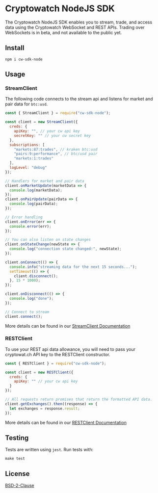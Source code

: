 # Cryptowatch NodeJS SDK

The Cryptowatch NodeJS SDK enables you to stream, trade, and access data using the Cryptowatch WebSocket and REST APIs. 
Trading over WebSockets is in beta, and not available to the public yet.

## Install
```
npm i cw-sdk-node
```

## Usage

### StreamClient
The following code connects to the stream api and listens for market and pair data for `btc:usd`.
```javascript
const { StreamClient } = require("cw-sdk-node");

const client = new StreamClient({
  creds: {
    apiKey: "", // your cw api key
    secretKey: "" // your cw secret key
  },
  subscriptions: [
    "markets:87:trades", // kraken btc:usd
    "pairs:9:performance", // btc/usd pair
    "markets:1:trades"
  ],
  logLevel: "debug"
});

// Handlers for market and pair data
client.onMarketUpdate(marketData => {
  console.log(marketData);
});
client.onPairUpdate(pairData => {
  console.log(pairData);
});

// Error handling
client.onError(err => {
  console.error(err);
});

// You can also listen on state changes
client.onStateChange(newState => {
  console.log("connection state changed:", newState);
});

client.onConnect(() => {
  console.info("streaming data for the next 15 seconds...");
  setTimeout(() => {
    client.disconnect();
  }, 15 * 1000);
});

client.onDisconnect(() => {
  console.log("done");
});

// Connect to stream
client.connect();
```

More details can be found in our [StreamClient Documentation](./docs/classes/streamclient.md)


### RESTClient

To use your REST api data allowance, you will need to pass your cryptowat.ch API key to the RESTClient constructor.

```javascript
const { RESTClient } = require("cw-sdk-node");

const client = new RESTClient({
  creds: {
    apiKey: "" // your cw api key
  }
});

// All requests return promises that return the formatted API data.
client.getExchanges().then((response) => {
  let exchanges = response.result;
});
```

More details can be found in our [RESTClient Documentation](./docs/classes/restclient.md)


## Testing
Tests are written using `jest`. Run tests with:
```
make test
```

## License
[BSD-2-Clause](LICENSE)
